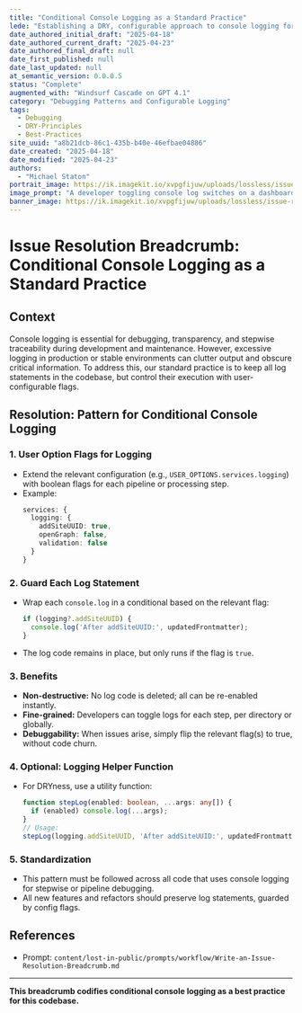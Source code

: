 ```yaml
---
title: "Conditional Console Logging as a Standard Practice"
lede: "Establishing a DRY, configurable approach to console logging for transparent debugging and maintainability."
date_authored_initial_draft: "2025-04-18"
date_authored_current_draft: "2025-04-23"
date_authored_final_draft: null
date_first_published: null
date_last_updated: null
at_semantic_version: 0.0.0.5
status: "Complete"
augmented_with: "Windsurf Cascade on GPT 4.1"
category: "Debugging Patterns and Configurable Logging"
tags:
  - Debugging
  - DRY-Principles
  - Best-Practices
site_uuid: "a8b21dcb-86c1-435b-b40e-46efbae04886"
date_created: "2025-04-18"
date_modified: "2025-04-23"
authors:
  - "Michael Staton"
portrait_image: https://ik.imagekit.io/xvpgfijuw/uploads/lossless/issue-resolutions/2025-05-05_portrait_image_Conditional-Console-Logging_2a59ff0e-842b-461d-b672-738456c868cf_3g4tbgvO_.webp
image_prompt: "A developer toggling console log switches on a dashboard, with code streams lighting up or dimming in response, symbolizing fine-grained control over debugging output."
banner_image: https://ik.imagekit.io/xvpgfijuw/uploads/lossless/issue-resolutions/2025-05-05_banner_image_Conditional-Console-Logging_820ef5ab-4655-4e47-a653-c4316c5e6af9_mEWHEMNa7.webp
---
```

# Issue Resolution Breadcrumb: Conditional Console Logging as a Standard Practice

## Context

Console logging is essential for debugging, transparency, and stepwise traceability during development and maintenance. However, excessive logging in production or stable environments can clutter output and obscure critical information. To address this, our standard practice is to keep all log statements in the codebase, but control their execution with user-configurable flags.

## Resolution: Pattern for Conditional Console Logging

### 1. **User Option Flags for Logging**
- Extend the relevant configuration (e.g., `USER_OPTIONS.services.logging`) with boolean flags for each pipeline or processing step.
- Example:
  ```typescript
  services: {
    logging: {
      addSiteUUID: true,
      openGraph: false,
      validation: false
    }
  }
  ```

### 2. **Guard Each Log Statement**
- Wrap each `console.log` in a conditional based on the relevant flag:
  ```typescript
  if (logging?.addSiteUUID) {
    console.log('After addSiteUUID:', updatedFrontmatter);
  }
  ```
- The log code remains in place, but only runs if the flag is `true`.

### 3. **Benefits**
- **Non-destructive:** No log code is deleted; all can be re-enabled instantly.
- **Fine-grained:** Developers can toggle logs for each step, per directory or globally.
- **Debuggability:** When issues arise, simply flip the relevant flag(s) to true, without code churn.

### 4. **Optional: Logging Helper Function**
- For DRYness, use a utility function:
  ```typescript
  function stepLog(enabled: boolean, ...args: any[]) {
    if (enabled) console.log(...args);
  }
  // Usage:
  stepLog(logging.addSiteUUID, 'After addSiteUUID:', updatedFrontmatter);
  ```

### 5. **Standardization**
- This pattern must be followed across all code that uses console logging for stepwise or pipeline debugging.
- All new features and refactors should preserve log statements, guarded by config flags.

## References
- Prompt: `content/lost-in-public/prompts/workflow/Write-an-Issue-Resolution-Breadcrumb.md`

---

**This breadcrumb codifies conditional console logging as a best practice for this codebase.**